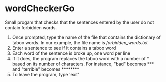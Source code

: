 # wordCheckerGo
Small progam that checks that the sentences entered by the user do not contain forbidden words.

1. Once prompted, type the name of the file that contains the dictionary of taboo words. In our example, the file name is _forbidden_words.txt_
2. Enter a sentence to see if it contains a taboo word
3. Each word of the sentence is broke up, one word per line
4. If it does, the program replaces the taboo word with a number of * based on its number of characters. For instance, "bad" becomes *** and "terrible" becomes ********
5. To leave the program, type 'exit'

